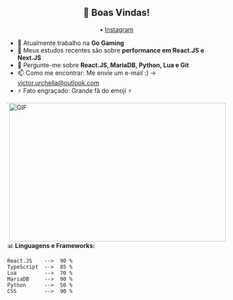 <h2 align="center">👋 Boas Vindas!</h2>
<p align="center">
 • <a href="https://instagram.com/caraihugo">Instagram</a>
</p>


- 🔭 Atualmente trabalho na **Go Gaming**
- 🌱 Meus estudos recentes são sobre **performance em React.JS e Next.JS**
- 💬 Pergunte-me sobre **React.JS, MariaDB, Python, Lua e Git**
- 📫 Como me encontrar: Me envie um e-mail :) -> victor.urchella@outlook.com
- ⚡ Fato engraçado: Grande fã do emoji :zap:

<img align="right" alt="GIF" src="https://github.com/abhisheknaiidu/abhisheknaiidu/blob/master/code.gif?raw=true" width="500" height="320" />

-------

📊 **Linguagens e Frameworks:**
<!--START_SECTION:waka-->

```text
React.JS    -->  90 %
TypeScript  -->  85 %
Lua         -->  70 %
MariaDB     -->  90 %
Python      -->  50 %
CSS         -->  90 %
```
